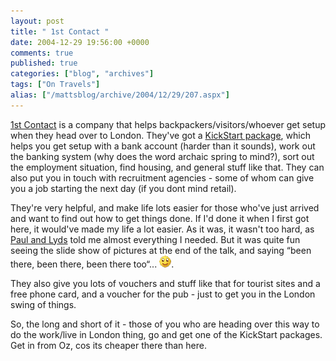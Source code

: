 ```yaml
---
layout: post
title: " 1st Contact "
date: 2004-12-29 19:56:00 +0000
comments: true
published: true
categories: ["blog", "archives"]
tags: ["On Travels"]
alias: ["/mattsblog/archive/2004/12/29/207.aspx"]
---
```

<!-- more -->

<P><A href="http://www.1stcontact.co.uk">1st Contact</A> is a company that helps backpackers/visitors/whoever get setup when they head over to London. They've got a <A href="http://www.1stcontact.co.uk/live/index.php?&Category_ID=16&Item_ID=&Q">KickStart package</A>, which helps you get setup with a bank account (harder than it sounds), work out the banking system (why does the word archaic spring to mind?), sort out the employment situation, find housing, and general stuff like that. They can also put you in touch with recruitment agencies - some of whom can give you a job starting the next day (if you dont mind retail). </P>
 <P>They're very helpful, and make life lots easier for those who've just arrived and want to find out how to get things done. If I'd done it when I first got here, it would've made my life a lot easier. As it was, it wasn't too hard, as <A href="http://www.oneroundpebble.com/paulsblog">Paul and Lyds</A> told me almost everything I needed. But it was quite fun seeing the slide show of pictures at the end of the talk, and saying &#8220;been there, been there, been there too&#8220;... <IMG alt=":)" class="emoticon" src="/images/emotions/emotion-1.gif" border=0>.</P>
 <P>They also give you lots of vouchers and stuff like that for tourist sites and a free phone card, and a voucher for the pub - just to get you in the London swing of things.</P>
 <P>So, the long and short of it - those of you who are heading over this way to do the work/live in London thing, go and get one of the KickStart packages. Get in from Oz, cos its cheaper there than here.</P>
